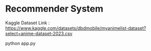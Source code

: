 # Recommender System


Kaggle Dataset Link : https://www.kaggle.com/datasets/dbdmobile/myanimelist-dataset?select=anime-dataset-2023.csv

python app.py
